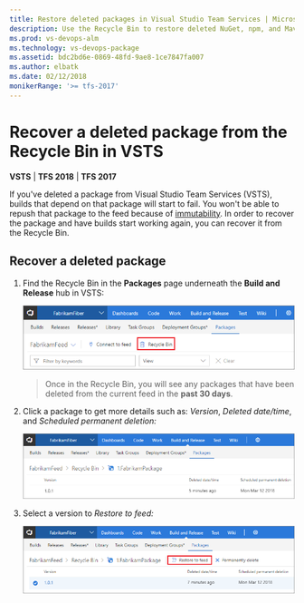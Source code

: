 ```yaml
---
title: Restore deleted packages in Visual Studio Team Services | Microsoft Docs
description: Use the Recycle Bin to restore deleted NuGet, npm, and Maven packages in VSTS
ms.prod: vs-devops-alm
ms.technology: vs-devops-package
ms.assetid: bdc2bd6e-0869-48fd-9ae8-1ce7847fa007
ms.author: elbatk
ms.date: 02/12/2018
monikerRange: '>= tfs-2017'
---
```



# Recover a deleted package from the Recycle Bin in VSTS

**VSTS** | **TFS 2018** | **TFS 2017**

If you've deleted a package from Visual Studio Team Services (VSTS), builds that depend on that package will start to fail.  You won't be able to repush that package to the feed because of [immutability](../feeds/immutability.md).  In order to recover the package and have builds start working again, you can recover it from the Recycle Bin.

## Recover a deleted package

1. Find the Recycle Bin in the **Packages** page underneath the **Build and Release** hub in VSTS: 

    ![Visual Studio Team Services Recycle Bin](../_img/recycle-bin/find-recycle-bin.png)

    > Once in the Recycle Bin, you will see any packages that have been deleted from the current feed in the **past 30 days**.

2. Click a package to get more details such as: *Version*, *Deleted date/time*, and *Scheduled permanent deletion:*

    ![Visual Studio Team Services Recycle Bin package view](../_img/recycle-bin/recycle-bin-view.png)

3. Select a version to *Restore to feed:*

    ![Restore a VSTS package with Recycle Bin](../_img/recycle-bin/recycle-bin-restore.png)






